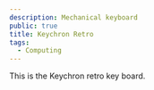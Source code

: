 ```yaml
---
description: Mechanical keyboard
public: true
title: Keychron Retro
tags:
  - Computing
---
```


This is the Keychron retro key board.